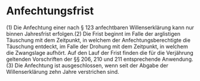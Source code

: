 # Anfechtungsfrist

(1) Die Anfechtung einer nach § 123 anfechtbaren Willenserklärung kann nur binnen Jahresfrist erfolgen.(2) Die Frist beginnt im Falle der arglistigen Täuschung mit dem Zeitpunkt, in welchem der Anfechtungsberechtigte die Täuschung entdeckt, im Falle der Drohung mit dem Zeitpunkt, in welchem die Zwangslage aufhört. Auf den Lauf der Frist finden die für die Verjährung geltenden Vorschriften der §§ 206, 210 und 211 entsprechende Anwendung.(3) Die Anfechtung ist ausgeschlossen, wenn seit der Abgabe der Willenserklärung zehn Jahre verstrichen sind. 

